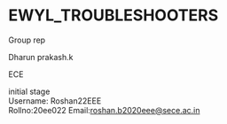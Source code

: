 # EWYL_TROUBLESHOOTERS
Group rep

Dharun prakash.k

ECE 

initial stage<br>
Username: Roshan22EEE<br>
Rollno:20ee022
Email:roshan.b2020eee@sece.ac.in

